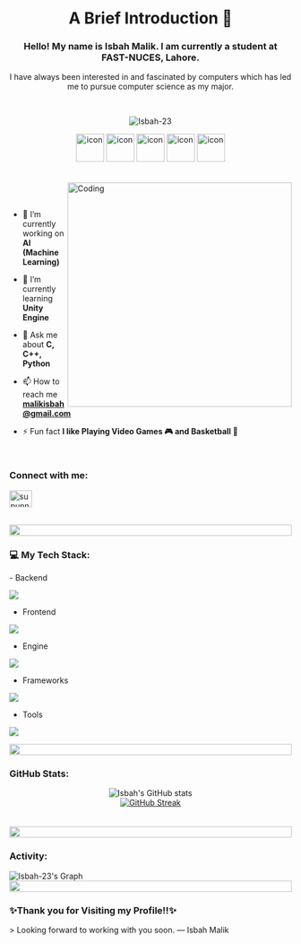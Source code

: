 <div align="center">
  <h1>A Brief Introduction 👋</h1>
  <h3>Hello! My name is Isbah Malik. I am currently a student at FAST-NUCES, Lahore. </h3>
  <p> I have always been interested in and fascinated by computers which has led me to pursue computer science as my major.</p>
  <br>
  <p align="center"> 
   <img src="https://komarev.com/ghpvc/?username=Isbah-23&label=Profile%20views&color=0e75b6&style=flat" alt="Isbah-23" /> 
  </p>
  <div align="center">
    <img src="https://techstack-generator.vercel.app/python-icon.svg" alt="icon" width="50" height="50" />
    <img src="https://techstack-generator.vercel.app/django-icon.svg" alt="icon" width="50" height="50" />
    <img src="https://techstack-generator.vercel.app/github-icon.svg" alt="icon" width="50" height="50" />
    <img src="https://techstack-generator.vercel.app/cpp-icon.svg" alt="icon" width="50" height="50" />
    <img src="https://techstack-generator.vercel.app/csharp-icon.svg" alt="icon" width="50" height="50" />
  </div>
  </div>
</div>
<br><br>

<img align="right" alt="Coding" width="400" src="https://user-images.githubusercontent.com/74038190/229223263-cf2e4b07-2615-4f87-9c38-e37600f8381a.gif">
<br><br>

- 🔭 I’m currently working on **AI (Machine Learning)**

- 🌱 I’m currently learning **Unity Engine**

- 💬 Ask me about **C, C++, Python**

- 📫 How to reach me **malikisbah@gmail.com**

- ⚡ Fun fact **I like Playing Video Games 🎮 and Basketball 🏀**
<br>
<h3 align="left">Connect with me:</h3>
<p align="left">
<a href="https://www.linkedin.com/in/isbahmalik/" target="blank"><img align="center" src="https://raw.githubusercontent.com/rahuldkjain/github-profile-readme-generator/master/src/images/icons/Social/linked-in-alt.svg" alt="supunnanayakkara" height="30" width="40" /></a>
</p>
<br>
<img src="https://i.imgur.com/dBaSKWF.gif" height="20" width="100%">
<h3> 💻 My Tech Stack:</h3>
- Backend
<p align="left">
  <a href="https://skillicons.dev">
    <img src="https://skillicons.dev/icons?i=c,cpp,python,cs" />
  </a>
</p>

- Frontend
<p align="left">
  <a href="https://skillicons.dev">
    <img src="https://skillicons.dev/icons?i=html,css" />
  </a>
</p>

- Engine
<p align="left">
  <a href="https://skillicons.dev">
    <img src="https://skillicons.dev/icons?i=unity" />
  </a>
</p>

- Frameworks
<p align="left">
  <a href="https://skillicons.dev">
    <img src="https://skillicons.dev/icons?i=laravel,django" />
  </a>
</p>

- Tools
<p align="left">
  <a href="https://skillicons.dev">
    <img src="https://skillicons.dev/icons?i=git,github,vscode,linux,selenium" />
  </a>
</p>
<img src="https://i.imgur.com/dBaSKWF.gif" height="20" width="100%">
<!-- tokyonight, solarized,monokai,nord -->
<h3 align="left">GitHub Stats:</h3>
<div align="center">
    <img src="https://github-readme-stats.vercel.app/api?username=Isbah-23&theme=tokyonight&show_icons=true&show=reviews,prs_merged,prs_merged_percentage&hide=contribs,issues" alt="Isbah's GitHub stats">
    <br>
    <a href="https://git.io/streak-stats">
        <img src="https://streak-stats.demolab.com/?user=Isbah-23&theme=tokyonight" alt="GitHub Streak">
    </a>
</div>
<br><br>
<img src="https://i.imgur.com/dBaSKWF.gif" height="20" width="100%">
<h3 align="left">Activity:</h3>
<img src="https://github-readme-activity-graph.vercel.app/graph?username=Isbah-23&custom_title=Isbah's%20GitHub%20Activity%20Graph&bg_color=1A1B27&color=38B2AC&line=38B2AC&point=38B2AC&area_color=FFFFFF&title_color=FFFFFF&area=true" alt="Isbah-23's Graph">
<img src="https://i.imgur.com/dBaSKWF.gif" height="20" width="100%">
<!-- 
## Other Skills/ Hobbies
These are other skills that I have learnt and enjoyed over the years, and I hope this list never stops increasing in length.  
  
<table>
<tbody>
  <tr>
    <td <td colspan = "2"><b>Skills</b></td>
  </tr>
  <tr>
    <td>Basketball 🏀 team member of my university <br>(I play a lot of sports, but this is definitely my favourite)</td>
  </tr>
  <tr>
    <td>Video Games 🎮</td>
  </tr>
</tbody>
</table> -->
  



  
<h3> ✨Thank you for Visiting my Profile!!✨ </h3>
> Looking forward to working with you soon.
— Isbah Malik
</div>
